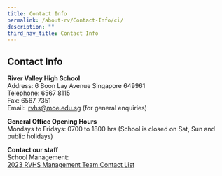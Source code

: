```yaml
---
title: Contact Info
permalink: /about-rv/Contact-Info/ci/
description: ""
third_nav_title: Contact Info
---
```

## Contact Info

**River Valley High School**  <br>
Address: 6 Boon Lay Avenue Singapore 649961<br>
Telephone: 6567 8115<br>
Fax: 6567 7351&nbsp;<br>
Email:&nbsp;&nbsp;[rvhs@moe.edu.sg](mailto:rvhs@moe.edu.sg)&nbsp;(for general enquiries)

**General Office Opening Hours**<br>
Mondays to Fridays: 0700 to 1800 hrs (School is closed on Sat, Sun and public holidays)

**Contact our staff**<br>
School Management: 
<br>[2023 RVHS Management Team Contact List](/files/2023%20rvhs%20management%20team%20contact%20list.pdf)